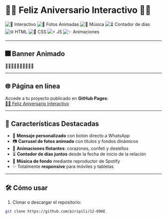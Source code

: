 # 💙💚 Feliz Aniversario Interactivo 💚💙

![💖 Interactivo](https://img.shields.io/badge/💖-Interactivo-red)
![📸 Fotos Animadas](https://img.shields.io/badge/📸-Fotos%20Animadas-blue)
![🎵 Música](https://img.shields.io/badge/🎵-Spotify-green)
![⏳ Contador de días](https://img.shields.io/badge/⏳-Tiempo%20juntos-orange)
![🌐 HTML](https://img.shields.io/badge/🌐-HTML-yellow)
![🎨 CSS](https://img.shields.io/badge/🎨-CSS-blue)
![⚡ JS](https://img.shields.io/badge/⚡-JavaScript-lightgrey)
![✨ Animaciones](https://img.shields.io/badge/✨-Magia-purple)

---

## 🎆 Banner Animado

💖💚💙✨💞💖💚💙✨💞    

---

## 🌐 Página en línea

Accede a tu proyecto publicado en **GitHub Pages**:  
[💙💚 Feliz Aniversario Interactivo](https://piripili.github.io/12-09AE/)

---

## 🌟 Características Destacadas

- 💌 **Mensaje personalizado** con botón directo a WhatsApp  
- 📷 **Carrusel de fotos animado** con títulos y fondos dinámicos  
- 🎉 **Animaciones flotantes**: corazones, confeti y destellos  
- ⏳ **Contador de días juntos** desde la fecha de inicio de la relación  
- 🎵 **Música de fondo** mediante reproductor de Spotify  
- ✨ Totalmente **responsive** para móviles y tabletas  

---

## 🛠️ Cómo usar

1. Clonar o descargar el repositorio:  

```bash
git clone https://github.com/piripili/12-09AE
